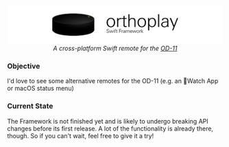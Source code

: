 <p align="center"><a href="https://github.com/Marcocanc/Orthoplay/"><img src="/Banner/orthoplay.png" alt="Orthoplay" /></a><br /><i>A cross-platform Swift remote for the <a href="https://teenage.engineering/products/od-11">OD-11</a></i></p>


### Objective
I'd love to see some alternative remotes for the OD-11 (e.g. an Watch App or macOS status menu)

### Current State
The Framework is not finished yet and is likely to undergo breaking API changes before its first release.
A lot of the functionality is already there, though. So if you can't wait, feel free to give it a try!
